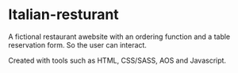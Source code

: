 # Italian-resturant

A fictional restaurant awebsite with an ordering function and a table reservation form. So the user can interact.

Created with tools such as HTML, CSS/SASS, AOS and Javascript. 
